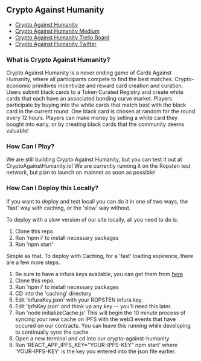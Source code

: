 
## Crypto Against Humanity

- [Crypto Against Humanity](cryptoagainsthumanity.io)
- [Crypto Against Humanity Medium](https://medium.com/crypto-against-humanity)
- [Crypto Against Humanity Trello Board](https://trello.com/b/YkufNwH7/kanban)
- [Crypto Against Humanity Twitter](https://twitter.com/CryptoVHumanity)

### What is Crypto Against Humanity?
Crypto Against Humanity is a never ending game of Cards Against Humanity, where all participants compete to find the best matches. Crypto-economic primitives incentivize and reward card creation and curation. Users submit black cards to a Token Curated Registry and create white cards that each have an associated bonding curve market. Players participate by buying into the white cards that match best with the black card in the current round. One black card is chosen at random for the round every 12 hours. Players can make money by selling a white card they bought into early, or by creating black cards that the community deems valuable!

### How Can I Play?
We are still building Crypto Against Humanity, but you can test it out at CryptoAgainstHumanity.io! We are currently running it on the Ropsten test network, but plan to launch on mainnet as soon as possible!


### How Can I Deploy this Locally?
If you want to deploy and test locall you can do it in one of two ways, the 'fast' way with caching, or the 'slow' way without.

To deploy with a slow version of our site locally, all you need to do is:
1. Clone this repo.
2. Run 'npm i' to install necessary packages
3. Run 'npm start'

Simple as that. To deploy with Caching, for a 'fast' loading expirence, there are a few more steps.
1. Be sure to have a infura keys available, you can get them from [here](https://infura.io/)
2. Clone this repo.
3. Run 'npm i' to install necessary packages
4. CD into the 'caching' directory
5. Edit 'infuraKey.json' with your ROPSTEN infura key.
6. Edit 'ipfsKey.json' and think up any key -- you'll need this later.
7. Run 'node initializeCache.js' This will begin the 10 minute process of syncing your new cache on IPFS with the web3 events that have occured on our contracts. You can leave this running while developing to continually sync the cache.
8. Open a new terminal and cd into our crypto-against-humanity
9. Run 'REACT_APP_IPFS_KEY="YOUR-IPFS-KEY" npm start' where 'YOUR-IPFS-KEY' is the key you entered into the json file earlier.

